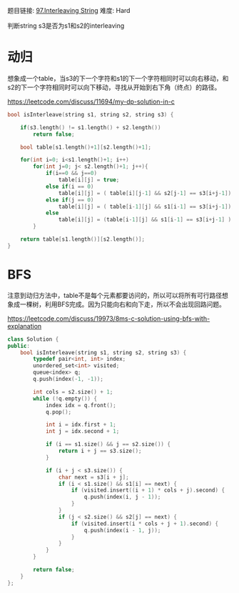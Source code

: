题目链接: [97.Interleaving String][1]
难度: Hard

判断string s3是否为s1和s2的interleaving

# 动归

想象成一个table，当s3的下一个字符和s1的下一个字符相同时可以向右移动，和s2的下一个字符相同时可以向下移动，寻找从开始到右下角（终点）的路径。

https://leetcode.com/discuss/11694/my-dp-solution-in-c
```cpp
bool isInterleave(string s1, string s2, string s3) {

    if(s3.length() != s1.length() + s2.length())
        return false;

    bool table[s1.length()+1][s2.length()+1];

    for(int i=0; i<s1.length()+1; i++)
        for(int j=0; j< s2.length()+1; j++){
            if(i==0 && j==0)
                table[i][j] = true;
            else if(i == 0)
                table[i][j] = ( table[i][j-1] && s2[j-1] == s3[i+j-1]);
            else if(j == 0)
                table[i][j] = ( table[i-1][j] && s1[i-1] == s3[i+j-1]);
            else
                table[i][j] = (table[i-1][j] && s1[i-1] == s3[i+j-1] ) || (table[i][j-1] && s2[j-1] == s3[i+j-1] );
        }

    return table[s1.length()][s2.length()];
}
```

# BFS

注意到动归方法中，table不是每个元素都要访问的，所以可以将所有可行路径想象成一棵树，利用BFS完成。因为只能向右和向下走，所以不会出现回路问题。

https://leetcode.com/discuss/19973/8ms-c-solution-using-bfs-with-explanation
```cpp
class Solution {
public:
    bool isInterleave(string s1, string s2, string s3) {
        typedef pair<int, int> index;
        unordered_set<int> visited;
        queue<index> q;
        q.push(index(-1, -1));

        int cols = s2.size() + 1;
        while (!q.empty()) {
            index idx = q.front();
            q.pop();

            int i = idx.first + 1;
            int j = idx.second + 1;

            if (i == s1.size() && j == s2.size()) {
                return i + j == s3.size();
            }

            if (i + j < s3.size()) {
                char next = s3[i + j];
                if (i < s1.size() && s1[i] == next) {
                    if (visited.insert((i + 1) * cols + j).second) {
                        q.push(index(i, j - 1));
                    }
                }
                if (j < s2.size() && s2[j] == next) {
                    if (visited.insert(i * cols + j + 1).second) {
                        q.push(index(i - 1, j));
                    }
                }
            }
        }

        return false;
    }
};
```

[1]: https://leetcode.com/problems/interleaving-string/